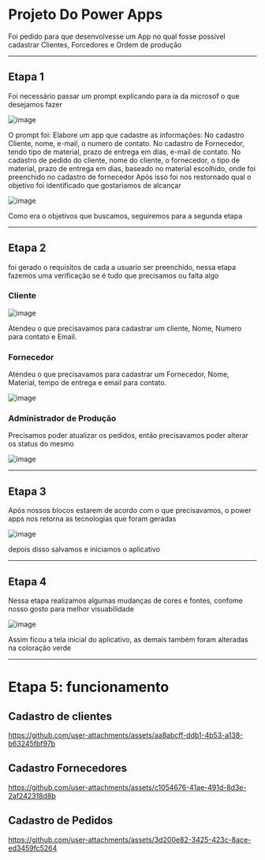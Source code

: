 # Projeto Do Power Apps

Foi pedido para que desenvolvesse um App no qual fosse possível cadastrar Clientes, Forcedores e Ordem de produção

---

## Etapa 1

Foi necessário passar um prompt explicando para ia da microsof o que desejamos fazer

![image](https://github.com/user-attachments/assets/4beeb0f9-d57c-4bfb-ad18-6372148f9447)


O prompt foi: Elabore um app que cadastre as informações: No cadastro Cliente, nome, e-mail, o numero de contato. No cadastro de Fornecedor, tendo tipo de material, prazo de entrega em dias, e-mail de contato. No cadastro de pedido do cliente, nome do cliente, o fornecedor, o tipo de material, prazo de entrega em dias, baseado no material escolhido, onde foi preenchido no cadastro de fornecedor
Após isso foi nos restornado qual o objetivo foi identificado que gostariamos de alcançar

![image](https://github.com/user-attachments/assets/3898c71c-8f5c-4ea8-b059-f3b1649cdcb8)

Como era o objetivos que buscamos, seguiremos para a segunda etapa 

---

## Etapa 2

foi gerado o requisitos de cada a usuario ser preenchido, nessa etapa fazemos uma verificação se é tudo que precisamos ou falta algo

### Cliente 

![image](https://github.com/user-attachments/assets/3127d05f-f4d6-46b2-9a64-a7e66bdf5864)


Atendeu o que precisavamos para cadastrar um cliente, Nome, Numero para contato e Email.

### Fornecedor

Atendeu o que precisavamos para cadastrar um Fornecedor, Nome, Material, tempo de entrega e email para contato.

![image](https://github.com/user-attachments/assets/2d456347-b4c4-4d96-9c3c-74bd00709b08)


### Administrador de Produção

Precisamos poder atualizar os pedidos, então precisavamos poder alterar os status do mesmo

![image](https://github.com/user-attachments/assets/fc533639-9dea-42de-b8d9-513baff5e596)

---

## Etapa 3

Após nossos blocos estarem de acordo com o que precisavamos, o power apps nos retorna as tecnologias que foram geradas

![image](https://github.com/user-attachments/assets/110e8fcc-32f5-4c73-be13-8c48b2dee241)

depois disso salvamos e iniciamos o aplicativo

---

## Etapa 4

Nessa etapa realizamos algumas mudanças de cores e fontes, confome nosso gosto para melhor visuabilidade

![image](https://github.com/user-attachments/assets/3ee40948-4b71-4ee1-ab74-51f3a645b288)


Assim ficou a tela inicial do aplicativo, as demais também foram alteradas na coloração verde

---

# Etapa 5: funcionamento

## Cadastro de clientes

https://github.com/user-attachments/assets/aa8abcff-ddb1-4b53-a138-b63245fbf97b

## Cadastro Fornecedores

https://github.com/user-attachments/assets/c1054676-41ae-491d-8d3e-2af242318d8b

##  Cadastro de Pedidos

https://github.com/user-attachments/assets/3d200e82-3425-423c-8ace-ed3459fc5264










